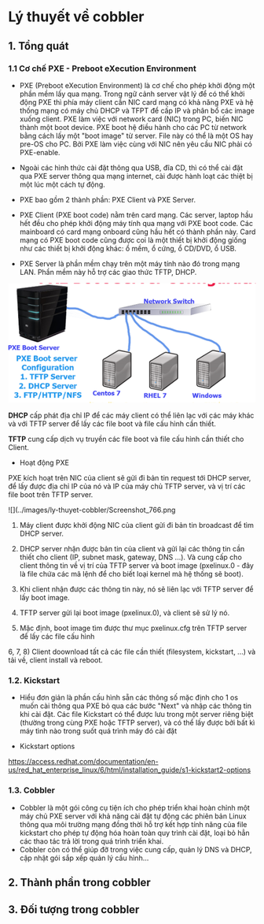 # Lý thuyết về cobbler

## 1. Tổng quát

### 1.1 Cơ chế PXE - Preboot eXecution Environment

- PXE (Preboot eXecution Environment) là cơ chế cho phép khởi động một phần mềm lấy qua mạng. Trong ngữ cảnh server vật lý để có thể khởi động PXE thì phía máy client cần NIC card mạng có khả năng PXE và hệ thống mạng có máy chủ DHCP và TFPT để cấp IP và phân bổ các image xuống client. PXE làm việc với network card (NIC) trong PC, biến NIC thành một boot device. PXE boot hệ điều hành cho các PC từ network bằng cách lấy một "boot image" từ server. File này có thể là một OS hay pre-OS cho PC. Bởi PXE làm việc cùng với NIC nên yêu cầu NIC phải có PXE-enable.

- Ngoài các hình thức cài đặt thông qua USB, đĩa CD, thì có thể cài đặt qua PXE server thông qua mạng internet, cài được hành loạt các thiệt bị một lúc một cách tự động.

- PXE bao gồm 2 thành phần: PXE Client và PXE Server. 

+ PXE Client (PXE boot code) nằm trên card mạng. Các server, laptop hầu hết đều cho phép khởi động máy tính qua mạng với PXE boot code. Các mainboard có card mạng onboard cũng hầu hết có thành phần này. Card mạng có PXE boot code cũng được coi là một thiết bị khởi động giống như các thiết bị khởi động khác: ổ mềm, ổ cứng, ổ CD/DVD, ổ USB. 

+ PXE Server là phần mềm chạy trên một máy tính nào đó trong mạng LAN. Phần mềm này hỗ trợ các giao thức TFTP, DHCP.

![](../images/ly-thuyet-cobbler/Screenshot_765.png)

**DHCP** cấp phát địa chỉ IP để các máy client có thể liên lạc với các máy khác và với TFTP server để lấy các file boot và file cấu hình cần thiết.

**TFTP** cung cấp dịch vụ truyền các file boot và file cấu hình cần thiết cho Client.

- Hoạt động PXE

PXE kích hoạt trên NIC của client sẽ gửi đi bản tin request tới DHCP server, để lấy được địa chỉ IP của nó và IP của máy chủ TFTP server, và vị trí các file boot trên TFTP server.

![](../images/ly-thuyet-cobbler/Screenshot_766.png

1) Máy client được khởi động NIC của client gửi đi bản tin broadcast để tìm DHCP server.

2) DHCP server nhận được bản tin của client và gửi lại các thông tin cần thiết cho client (IP, subnet mask, gateway, DNS ...). Và cung cấp cho client thông tin về vị trí của TFTP server và boot image (pxelinux.0 - đây là file chứa các mã lệnh để cho biết loại kernel mà hệ thống sẽ boot).

3) Khi client nhận được các thông tin này, nó sẽ liên lạc với TFTP server để lấy boot image.

4) TFTP server gửi lại boot image (pxelinux.0), và client sẽ sử lý nó.

5) Mặc định, boot image tìm được thư mục pxelinux.cfg trên TFTP server để lấy các file cấu hình

6, 7, 8) Client doownload tất cả các file cần thiết (filesystem, kickstart, ...) và tải về, client install và reboot.

### 1.2. Kickstart

- Hiểu đơn giản là phần cấu hình sẵn các thông số mặc định cho 1 os muốn cài thông qua PXE bỏ qua các bước "Next" và nhập các thông tin khi cài đặt. Các file Kickstart có thể được lưu trong một server riêng biệt (thường trong cùng PXE hoặc TFTP server), và có thể lấy được bởi bất kì máy tình nào trong suốt quá trình máy đó cài đặt

- Kickstart options

https://access.redhat.com/documentation/en-us/red_hat_enterprise_linux/6/html/installation_guide/s1-kickstart2-options

### 1.3. Cobbler

- Cobbler là một gói công cụ tiện ích cho phép triển khai hoàn chỉnh một máy chủ PXE server với khả năng cài đặt tự động các phiên bản Linux thông qua môi trường mạng đồng thời hỗ trợ kết hợp tính năng của file kickstart cho phép tự động hóa hoàn toàn quy trình cài đặt, loại bỏ hẳn các thao tác trả lời trong quá trình triển khai.
- Cobbler còn có thể giúp đỡ trong việc cung cấp, quản lý DNS và DHCP, cập nhật gói sắp xếp quản lý cấu hình...

## 2. Thành phần trong cobbler

## 3. Đối tượng trong cobbler


